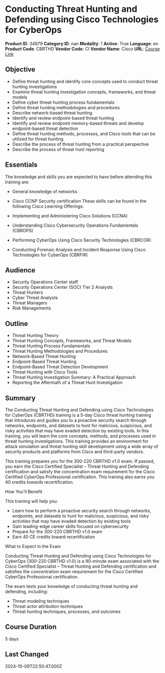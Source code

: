 # Conducting Threat Hunting and Defending using Cisco Technologies for CyberOps

**Product ID**: 34879
**Category ID**: nan
**Modality**: 1
**Active**: True
**Language**: en
**Product Code**: CBRTHD
**Vendor Code**: CI
**Vendor Name**: Cisco
**URL**: [Course Link](https://www.fastlaneus.com/course/cisco-cbrthd)

## Objective
- Define threat hunting and identify core concepts used to conduct threat hunting investigations
- Examine threat hunting investigation concepts, frameworks, and threat models
- Define cyber threat hunting process fundamentals
- Define threat hunting methodologies and procedures
- Describe network-based threat hunting
- Identify and review endpoint-based threat hunting
- Identify and review endpoint memory-based threats and develop endpoint-based threat detection
- Define threat hunting methods, processes, and Cisco tools that can be utilized for threat hunting
- Describe the process of threat hunting from a practical perspective
- Describe the process of threat hunt reporting

## Essentials
The knowledge and skills you are expected to have before attending this training are: 


- General knowledge of networks
- Cisco CCNP Security certification
These skills can be found in the following Cisco Learning Offerings:   


- Implementing and Administering Cisco Solutions (CCNA)
- Understanding Cisco Cybersecurity Operations Fundamentals (CBROPS)
- Performing CyberOps Using Cisco Security Technologies (CBRCOR)
- Conducting Forensic Analysis and Incident Response Using Cisco Technologies for CyberOps (CBRFIR)

## Audience
- Security Operations Center staff
- Security Operations Center (SOC) Tier 2 Analysts
- Threat Hunters
- Cyber Threat Analysts
- Threat Managers
- Risk Managements

## Outline
- Threat Hunting Theory
- Threat Hunting Concepts, Frameworks, and Threat Models
- Threat Hunting Process Fundamentals
- Threat Hunting Methodologies and Procedures
- Network-Based Threat Hunting
- Endpoint-Based Threat Hunting
- Endpoint-Based Threat Detection Development
- Threat Hunting with Cisco Tools
- Threat Hunting Investigation Summary: A Practical Approach
- Reporting the Aftermath of a Threat Hunt Investigation

## Summary
The Conducting Threat Hunting and Defending using Cisco Technologies for CyberOps (CBRTHD) training is a 5-day Cisco threat hunting training that introduces and guides you to a proactive security search through networks, endpoints, and datasets to hunt for malicious, suspicious, and risky activities that may have evaded detection by existing tools. In this training, you will learn the core concepts, methods, and processes used in threat hunting investigations. This training provides an environment for attack simulation and threat hunting skill development using a wide array of security products and platforms from Cisco and third-party vendors. 

This training prepares you for the 300-220 CBRTHD v1.0 exam. If passed, you earn the Cisco Certified Specialist – Threat Hunting and Defending certification and satisfy the concentration exam requirement for the Cisco Certified CyberOps Professional certification. This training also earns you 40 credits towards recertification. 

 
How You'll Benefit


This training will help you: 


- Learn how to perform a proactive security search through networks, endpoints, and datasets to hunt for malicious, suspicious, and risky activities that may have evaded detection by existing tools
- Gain leading-edge career skills focused on cybersecurity
- Prepare for the 300-220 CBRTHD v1.0 exam
- Earn 40 CE credits toward recertification

What to Expect in the Exam


Conducting Threat Hunting and Defending using Cisco Technologies for CyberOps (300-220 CBRTHD v1.0) is a 90-minute exam associated with the Cisco Certified Specialist – Threat Hunting and Defending certification and satisfies the concentration exam requirement for the Cisco Certified CyberOps Professional certification. 

The exam tests your knowledge of conducting threat hunting and defending, including: 


- Threat modeling techniques
- Threat actor attribution techniques
- Threat hunting techniques, processes, and outcomes

## Course Duration
5 days

## Last Changed
2024-10-09T22:50:47.000Z
